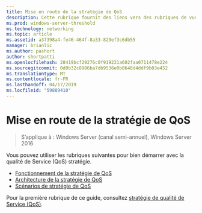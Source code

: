 ```yaml
---
title: Mise en route de la stratégie de QoS
description: Cette rubrique fournit des liens vers des rubriques de vue d’ensemble pour la stratégie de qualité de Service (QoS), ce qui vous permet d’utiliser la stratégie de groupe pour classer par priorité de la bande passante du trafic réseau des applications spécifiques et des services dans Windows Server 2016.
ms.prod: windows-server-threshold
ms.technology: networking
ms.topic: article
ms.assetid: a37398a4-fe46-464f-8a33-829ef3c6db55
manager: brianlic
ms.author: pashort
author: shortpatti
ms.openlocfilehash: 28419bcf29276c0f919231a602faa0711478e224
ms.sourcegitcommit: 0d0b32c8986ba7db9536e0b8648d4ddf9b03e452
ms.translationtype: MT
ms.contentlocale: fr-FR
ms.lasthandoff: 04/17/2019
ms.locfileid: "59889410"
---
```

# <a name="getting-started-with-qos-policy"></a>Mise en route de la stratégie de QoS

>S’applique à : Windows Server (canal semi-annuel), Windows Server 2016

Vous pouvez utiliser les rubriques suivantes pour bien démarrer avec la qualité de Service \(QoS\) stratégie.

- [Fonctionnement de la stratégie de QoS](qos-policy-works.md)
- [Architecture de la stratégie de QoS](qos-policy-architecture.md)
- [Scénarios de stratégie de QoS](qos-policy-scenarios.md)


Pour la première rubrique de ce guide, consultez [stratégie de qualité de Service (QoS)](qos-policy-top.md).
